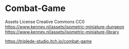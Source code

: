 # Combat-Game

Assets 
License Creative Commons CC0
https://www.kenney.nl/assets/isometric-miniature-dungeon
https://www.kenney.nl/assets/isometric-miniature-library

https://triplede-studio.itch.io/combat-game
